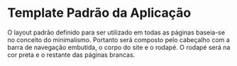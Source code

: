 # Template Padrão da Aplicação

O layout padrão definido para ser utilizado em todas as páginas baseia-se no conceito do minimalismo. Portanto será composto pelo cabeçalho com a barra de navegação embutida, o corpo do site e o rodapé. O rodapé será na cor preta e o restante das páginas brancas.



